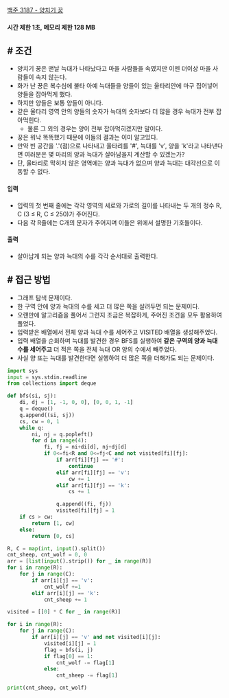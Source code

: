 
[백준 3187 - 양치기 꿍](https://www.acmicpc.net/problem/3187)

#### **시간 제한 1초, 메모리 제한 128 MB**

## **# 조건**

- 양치기 꿍은 맨날 늑대가 나타났다고 마을 사람들을 속였지만 이젠 더이상 마을 사람들이 속지 않는다. 
- 화가 난 꿍은 복수심에 불타 아예 늑대들을 양들이 있는 울타리안에 마구 집어넣어 양들을 잡아먹게 했다.
- 하지만 양들은 보통 양들이 아니다. 
- 같은 울타리 영역 안의 양들의 숫자가 늑대의 숫자보다 더 많을 경우 늑대가 전부 잡아먹힌다. 
	- 물론 그 외의 경우는 양이 전부 잡아먹히겠지만 말이다.
- 꿍은 워낙 똑똑했기 때문에 이들의 결과는 이미 알고있다. 
- 만약 빈 공간을 '.'(점)으로 나타내고 울타리를 '#', 늑대를 'v', 양을 'k'라고 나타낸다면 여러분은 몇 마리의 양과 늑대가 살아남을지 계산할 수 있겠는가?
- 단, 울타리로 막히지 않은 영역에는 양과 늑대가 없으며 양과 늑대는 대각선으로 이동할 수 없다.


#### **입력**
- 입력의 첫 번째 줄에는 각각 영역의 세로와 가로의 길이를 나타내는 두 개의 정수 R, C (3 ≤ R, C ≤ 250)가 주어진다.
- 다음 각 R줄에는 C개의 문자가 주어지며 이들은 위에서 설명한 기호들이다.

#### **출력**
- 살아남게 되는 양과 늑대의 수를 각각 순서대로 출력한다.

## **# 접근 방법**

- 그래프 탐색 문제이다.
- 한 구역 안에 양과 늑대의 수를 세고 더 많은 쪽을 살려두면 되는 문제이다.
- 오랜만에 알고리즘을 풀어서 그런지 조금은 복잡하게, 주어진 조건을 모두 활용하여 풀었다.
- 입력받은 배열에서 전체 양과 늑대 수를 세어주고 VISITED 배열을 생성해주었다.
- 입력 배열을 순회하며 늑대를 발견한 경우 BFS를 실행하여 **같은 구역의 양과 늑대 수를 세어주고** 더 적은 쪽을 전체 늑대 OR 양의 수에서 빼주었다.
- 사실 양 또는 늑대를 발견한다면 실행하여 더 많은 쪽을 더해가도 되는 문제이다.

```PYTHON 
import sys
input = sys.stdin.readline
from collections import deque

def bfs(si, sj):
    di, dj = [1, -1, 0, 0], [0, 0, 1, -1]
    q = deque()
    q.append((si, sj))
    cs, cw = 0, 1
    while q:
        ni, nj = q.popleft()
        for d in range(4):
            fi, fj = ni+di[d], nj+dj[d]
            if 0<=fi<R and 0<=fj<C and not visited[fi][fj]:
                if arr[fi][fj] == '#':
                    continue
                elif arr[fi][fj] == 'v':
                    cw += 1
                elif arr[fi][fj] == 'k':
                    cs += 1

                q.append((fi, fj))
                visited[fi][fj] = 1
    if cs > cw:
        return [1, cw]
    else:
        return [0, cs]

R, C = map(int, input().split())
cnt_sheep, cnt_wolf = 0, 0
arr = [list(input().strip()) for _ in range(R)]
for i in range(R):
    for j in range(C):
        if arr[i][j] == 'v':
            cnt_wolf +=1
        elif arr[i][j] == 'k':
            cnt_sheep += 1

visited = [[0] * C for _ in range(R)]

for i in range(R):
    for j in range(C):
        if arr[i][j] == 'v' and not visited[i][j]:
            visited[i][j] = 1
            flag = bfs(i, j)
            if flag[0] == 1:
                cnt_wolf -= flag[1]
            else:
                cnt_sheep -= flag[1]

print(cnt_sheep, cnt_wolf)

```